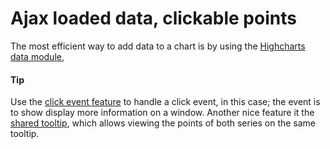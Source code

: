 # Ajax loaded data, clickable points
The most efficient way to add data to a chart is by using the [Highcharts data module](https://www.highcharts.com/docs/working-with-data/data-module),

#### Tip
Use the [click event feature](https://api.highcharts.com/highcharts/series%3Cline%3E.point.events.click) to handle a click event, in this case; the event is to show display more information on a window.
Another nice feature it the [shared tooltip](https://api.highcharts.com/highcharts/tooltip.shared), which allows viewing the points of both series on the same tooltip.